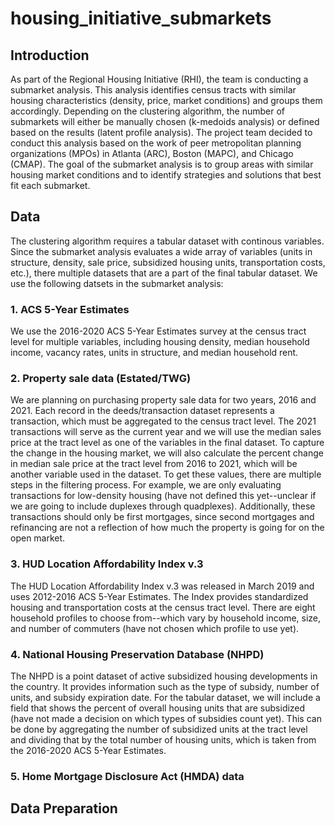 # housing_initiative_submarkets

## Introduction
As part of the Regional Housing Initiative (RHI), the team is conducting a submarket analysis. This analysis identifies census tracts with similar housing characteristics (density, price, market conditions) and groups them accordingly. Depending on the clustering algorithm, the number of submarkets will either be manually chosen (k-medoids analysis) or defined based on the results (latent profile analysis). The project team decided to conduct this analysis based on the work of peer metropolitan planning organizations (MPOs) in Atlanta (ARC), Boston (MAPC), and Chicago (CMAP). The goal of the submarket analysis is to group areas with similar housing market conditions and to identify strategies and solutions that best fit each submarket.

## Data
The clustering algorithm requires a tabular dataset with continous variables. Since the submarket analysis evaluates a wide array of variables (units in structure, density, sale price, subsidized housing units, transportation costs, etc.), there multiple datasets that are a part of the final tabular dataset. We use the following datsets in the submarket analysis:

### 1. ACS 5-Year Estimates
We use the 2016-2020 ACS 5-Year Estimates survey at the census tract level for multiple variables, including housing density, median household income, vacancy rates, units in structure, and median household rent.

### 2. Property sale data (Estated/TWG)
We are planning on purchasing property sale data for two years, 2016 and 2021. Each record in the deeds/transaction dataset represents a transaction, which must be aggregated to the census tract level. The 2021 transactions will serve as the current year and we will use the median sales price at the tract level as one of the variables in the final dataset. To capture the change in the housing market, we will also calculate the percent change in median sale price at the tract level from 2016 to 2021, which will be another variable used in the dataset. To get these values, there are multiple steps in the filtering process. For example, we are only evaluating transactions for low-density housing (have not defined this yet--unclear if we are going to include duplexes through quadplexes). Additionally, these transactions should only be first mortgages, since second mortgages and refinancing are not a reflection of how much the property is going for on the open market. 

### 3. HUD Location Affordability Index v.3
The HUD Location Affordability Index v.3 was released in March 2019 and uses 2012-2016 ACS 5-Year Estimates. The Index provides standardized housing and transportation costs at the census tract level. There are eight household profiles to choose from--which vary by household income, size, and number of commuters (have not chosen which profile to use yet). 

### 4. National Housing Preservation Database (NHPD)
The NHPD is a point dataset of active subsidized housing developments in the country. It provides information such as the type of subsidy, number of units, and subsidy expiration date. For the tabular dataset, we will include a field that shows the percent of overall housing units that are subsidized (have not made a decision on which types of subsidies count yet). This can be done by aggregating the number of subsidized units at the tract level and dividing that by the total number of housing units, which is taken from the 2016-2020 ACS 5-Year Estimates.

### 5. Home Mortgage Disclosure Act (HMDA) data

## Data Preparation
